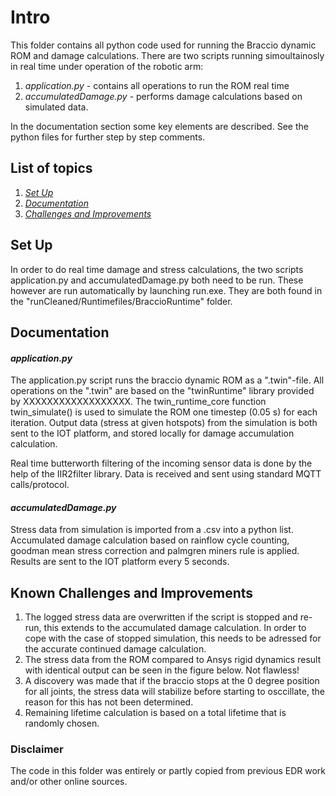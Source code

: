 # Intro
This folder contains all python code used for running the Braccio dynamic ROM and damage calculations. There are two scripts running simoultainosly in real time under operation of the robotic arm:
1. *application.py* - contains all operations to run the ROM real time
2. *accumulatedDamage.py* - performs damage calculations based on simulated data.

In the documentation section some key elements are described. See the python files for further step by step comments.

## List of topics
1. [*Set Up*](#of1)
2. [*Documentation*](#of2)
3. [*Challenges and Improvements*](#of3)


<a name="of1"></a>
## Set Up
In order to do real time damage and stress calculations, the two scripts application.py and accumulatedDamage.py both need to be run. These however are run automatically by launching run.exe.
They are both found in the "runCleaned/Runtimefiles/BraccioRuntime" folder. 

<a name="of2"></a>
## Documentation
#### *application.py*
The application.py script runs the braccio dynamic ROM as a ".twin"-file. All operations on the ".twin" are based on the "twinRuntime" library provided by XXXXXXXXXXXXXXXXXX. The twin_runtime_core function twin_simulate() is used to simulate the ROM one timestep (0.05 s) for each iteration.
Output data (stress at given hotspots) from the simulation is both sent to the IOT platform, and stored locally for damage accumulation calculation.

Real time butterworth filtering of the incoming sensor data is done by the help of the IIR2filter library. Data is received and sent using standard MQTT calls/protocol.

#### *accumulatedDamage.py*
Stress data from simulation is imported from a .csv into a python list. Accumulated damage calculation based on rainflow cycle counting, goodman mean stress correction and palmgren miners rule is applied. Results are sent to the IOT platform every 5 seconds.



<a name="of3"></a>
## Known Challenges and Improvements
1. The logged stress data are overwritten if the script is stopped and re-run, this extends to the accumulated damage calculation. In order to cope with the case of stopped simulation, this needs to be adressed for the accurate continued damage calculation.
2. The stress data from the ROM compared to Ansys rigid dynamics result with identical output can be seen in the figure below. Not flawless!
3. A discovery was made that if the braccio stops at the 0 degree position for all joints, the stress data will stabilize before starting to osccillate, the reason for this has not been determined.	 
4. Remaining lifetime calculation is based on a total lifetime that is randomly chosen.



### Disclaimer
The code in this folder was entirely or partly copied from previous EDR work and/or other online sources.
